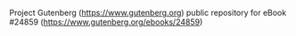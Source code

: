 Project Gutenberg (https://www.gutenberg.org) public repository for eBook #24859 (https://www.gutenberg.org/ebooks/24859)
